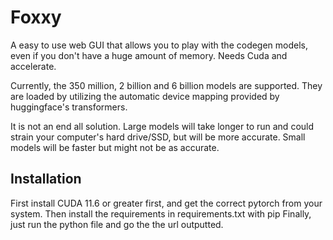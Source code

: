 # Foxxy

A easy to use web GUI that allows you to play with the codegen models, even if you don't have a huge amount of memory. Needs Cuda and accelerate. 

Currently, the 350 million, 2 billion and 6 billion models are supported. They are loaded by utilizing the automatic device mapping provided by huggingface's transformers. 

It is not an end all solution. Large models will take longer to run and could strain your computer's hard drive/SSD, but will be more accurate. Small models will be faster but might not be as accurate. 

## Installation
First install CUDA 11.6 or greater first, and get the correct pytorch from your system.
Then install the requirements in requirements.txt with pip
Finally, just run the python file and go the the url outputted.
